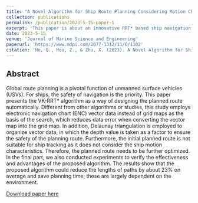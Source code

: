 ```yaml
---
title: "A Novel Algorithm for Ship Route Planning Considering Motion Characteristics and ENC Vector Maps"
collection: publications
permalink: /publication/2023-5-15-paper-1
excerpt: 'This paper is about an innovative RRT* based ship navigation algorithm'
date: 2023-5-15
venue: 'Journal of Marine Science and Engineering'
paperurl: 'https://www.mdpi.com/2077-1312/11/6/1102'
citation: 'He, Q., Hou, Z., & Zhu, X. (2023). A Novel Algorithm for Ship Route Planning Considering Motion Characteristics and ENC Vector Maps. Journal of Marine Science and Engineering, 11(6), 1102.'
---
```

## Abstract
Global route planning is a pivotal function of unmanned surface vehicles (USVs). For ships, the safety of navigation is the priority. This paper presents the VK-RRT* algorithm as a way of designing the planned route automatically. Different from other algorithms or studies, this study employs electronic navigation chart (ENC) vector data instead of grid maps as the basis of the search, which reduces data error when converting the vector map into the grid map. In addition, Delaunay triangulation is employed to organize vector data, in which the depth value is taken as a factor to ensure the safety of the planning route. Furthermore, the initial planned route is not suitable for ship tracking as it does not consider the ship motion characteristics. Therefore, the planned route needs to be further optimized. In the final part, we also conducted experiments to verify the effectiveness and advantages of the proposed algorithm. The results show that the proposed algorithm could reduce the lengths of paths by about 23% on average and save planning time; these are largely dependent on the environment.

[Download paper here](http://white8848.github.io/files/jmse-11-01102-v2.pdf)
